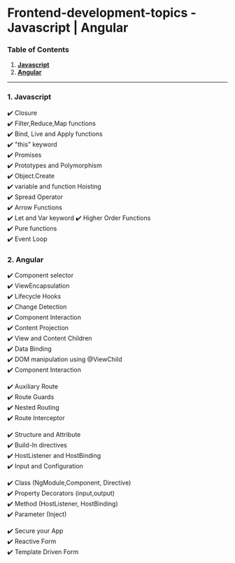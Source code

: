 # Frontend-development-topics - Javascript | Angular

### Table of Contents

1. **[Javascript](#1-javascript)**
2. **[Angular](#2-angular)**

---

### 1. Javascript

:heavy_check_mark: Closure  
:heavy_check_mark: Filter,Reduce,Map functions  
:heavy_check_mark: Bind, Live and Apply functions  
:heavy_check_mark: "this" keyword  
:heavy_check_mark: Promises  
:heavy_check_mark: Prototypes and Polymorphism  
:heavy_check_mark: Object.Create  
:heavy_check_mark: variable and function Hoisting  
:heavy_check_mark: Spread Operator  
:heavy_check_mark: Arrow Functions  
:heavy_check_mark: Let and Var keyword
:heavy_check_mark: Higher Order Functions  
:heavy_check_mark: Pure functions  
:heavy_check_mark: Event Loop

### 2. Angular

:heavy_check_mark: Component selector  
:heavy_check_mark: ViewEncapsulation  
:heavy_check_mark: Lifecycle Hooks  
:heavy_check_mark: Change Detection  
:heavy_check_mark: Component Interaction  
:heavy_check_mark: Content Projection  
:heavy_check_mark: View and Content Children  
:heavy_check_mark: Data Binding  
:heavy_check_mark: DOM manipulation using @ViewChild  
:heavy_check_mark: Component Interaction  

:heavy_check_mark: Auxiliary Route  
:heavy_check_mark: Route Guards  
:heavy_check_mark: Nested Routing  
:heavy_check_mark: Route Interceptor  

:heavy_check_mark: Structure and Attribute  
:heavy_check_mark: Build-In directives  
:heavy_check_mark: HostListener and HostBinding  
:heavy_check_mark: Input and Configuration  

:heavy_check_mark: Class (NgModule,Component, Directive)  
:heavy_check_mark: Property Decorators (input,output)  
:heavy_check_mark: Method (HostListener, HostBinding)  
:heavy_check_mark: Parameter (Inject)  
  
:heavy_check_mark: Secure your App  
:heavy_check_mark: Reactive Form  
:heavy_check_mark: Template Driven Form
